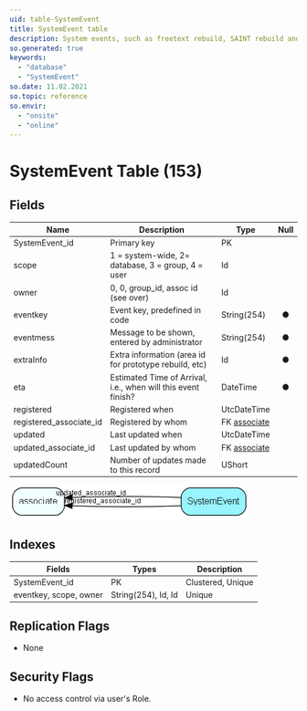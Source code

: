 ```yaml
---
uid: table-SystemEvent
title: SystemEvent table
description: System events, such as freetext rebuild, SAINT rebuild and such. Makes broadcasts to keep its siblings and clients updated. 
so.generated: true
keywords:
  - "database"
  - "SystemEvent"
so.date: 11.02.2021
so.topic: reference
so.envir:
  - "onsite"
  - "online"
---
```


# SystemEvent Table (153)

## Fields

| Name | Description | Type | Null |
|------|-------------|------|:----:|
|SystemEvent\_id|Primary key|PK| |
|scope|1 = system-wide, 2= database, 3 = group, 4 = user|Id| |
|owner|0, 0, group_id, assoc id (see over)|Id| |
|eventkey|Event key, predefined in code|String(254)|&#x25CF;|
|eventmess|Message to be shown, entered by administrator|String(254)|&#x25CF;|
|extraInfo|Extra information (area id for prototype rebuild, etc)|Id|&#x25CF;|
|eta|Estimated Time of Arrival, i.e., when will this event finish?|DateTime|&#x25CF;|
|registered|Registered when|UtcDateTime| |
|registered\_associate\_id|Registered by whom|FK [associate](associate.md)| |
|updated|Last updated when|UtcDateTime| |
|updated\_associate\_id|Last updated by whom|FK [associate](associate.md)| |
|updatedCount|Number of updates made to this record|UShort| |


![SystemEvent table relationship diagram](./media/SystemEvent.png)

## Indexes

| Fields | Types | Description |
|--------|-------|-------------|
|SystemEvent\_id |PK |Clustered, Unique |
|eventkey, scope, owner |String(254), Id, Id |Unique |

## Replication Flags

* None

## Security Flags

* No access control via user's Role.

